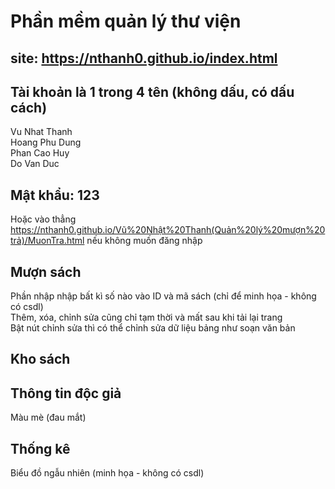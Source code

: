 # Phần mềm quản lý thư viện
## site: https://nthanh0.github.io/index.html
## Tài khoản là 1 trong 4 tên (không dấu, có dấu cách)
Vu Nhat Thanh  
Hoang Phu Dung  
Phan Cao Huy  
Do Van Duc  
## Mật khẩu: 123
Hoặc vào thẳng https://nthanh0.github.io/Vũ%20Nhật%20Thanh(Quản%20lý%20mượn%20trả)/MuonTra.html nếu không muốn đăng nhập
## Mượn sách
Phần nhập nhập bất kì số nào vào ID và mã sách (chỉ để minh họa - không có csdl)  
Thêm, xóa, chỉnh sửa cũng chỉ tạm thời và mất sau khi tải lại trang  
Bật nút chỉnh sửa thì có thể chỉnh sửa dữ liệu bảng như soạn văn bản
## Kho sách
## Thông tin độc giả
Màu mè (đau mắt)
## Thống kê
Biểu đồ ngẫu nhiên (minh họa - không có csdl)
